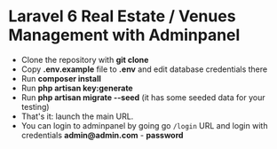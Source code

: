 # Laravel 6 Real Estate / Venues Management with Adminpanel
  
- Clone the repository with __git clone__
- Copy __.env.example__ file to __.env__ and edit database credentials there
- Run __composer install__
- Run __php artisan key:generate__ 
- Run __php artisan migrate --seed__ (it has some seeded data for your testing)
- That's it: launch the main URL.   
- You can login to adminpanel by going go `/login` URL and login with credentials __admin@admin.com__ - __password__ 

